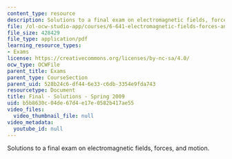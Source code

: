 ```yaml
---
content_type: resource
description: Solutions to a final exam on electromagnetic fields, forces, and motion.
file: /ol-ocw-studio-app/courses/6-641-electromagnetic-fields-forces-and-motion-spring-2009/b5b8630c04de67d4e17e0582b417ae55_MIT6_641s09_sol_exam2009.pdf
file_size: 428429
file_type: application/pdf
learning_resource_types:
- Exams
license: https://creativecommons.org/licenses/by-nc-sa/4.0/
ocw_type: OCWFile
parent_title: Exams
parent_type: CourseSection
parent_uid: 528b24c6-df44-6e33-c6db-3354e9fda743
resourcetype: Document
title: Final - Solutions - Spring 2009
uid: b5b8630c-04de-67d4-e17e-0582b417ae55
video_files:
  video_thumbnail_file: null
video_metadata:
  youtube_id: null
---
```

Solutions to a final exam on electromagnetic fields, forces, and motion.